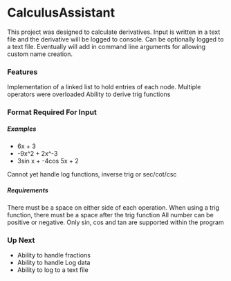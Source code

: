 # CalculusAssistant

This project was designed to calculate derivatives.
Input is written in a text file and the derivative will be logged to console.
Can be optionally logged to a text file.
Eventually will add in command line arguments for allowing custom name creation.

### Features
Implementation of a linked list to hold entries of each node.
Multiple operators were overloaded
Ability to derive trig functions

### Format Required For Input

##### Examples
 - 6x + 3
 - -9x^2 + 2x^-3
 - 3sin x + -4cos 5x + 2
 
 Cannot yet handle log functions, inverse trig or sec/cot/csc

##### Requirements
There must be a space on either side of each operation. 
When using a trig function, there must be a space after the trig function
All number can be positive or negative.
Only sin, cos and tan are supported within the program

### Up Next
 - Ability to handle fractions
 - Ability to handle Log data
 - Ability to log to a text file
